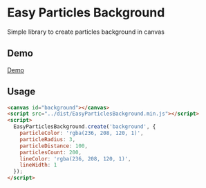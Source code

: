 # Easy Particles Background

Simple library to create particles background in canvas

## Demo
[Demo](http://projects.sarvendev.com/particles/index.html)

## Usage

```html
<canvas id="background"></canvas>
<script src="../dist/EasyParticlesBackground.min.js"></script>
<script>
  EasyParticlesBackground.create('background', {
    particleColor: 'rgba(236, 208, 120, 1)',
    particleRadius: 3,
    particleDistance: 100,
    particlesCount: 200,
    lineColor: 'rgba(236, 208, 120, 1)',
    lineWidth: 1
  });
</script>
```
